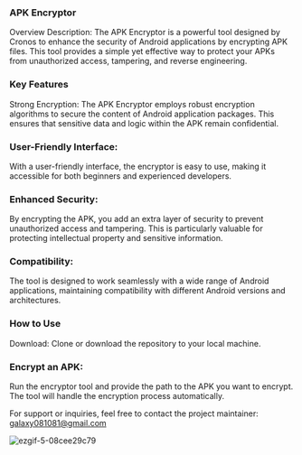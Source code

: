 ### APK Encryptor
Overview
Description:
The APK Encryptor is a powerful tool designed by Cronos to enhance the security of Android applications by encrypting APK files. This tool provides a simple yet effective way to protect your APKs from unauthorized access, tampering, and reverse engineering.

### Key Features
Strong Encryption:
The APK Encryptor employs robust encryption algorithms to secure the content of Android application packages. This ensures that sensitive data and logic within the APK remain confidential.

### User-Friendly Interface:
With a user-friendly interface, the encryptor is easy to use, making it accessible for both beginners and experienced developers.

### Enhanced Security:
By encrypting the APK, you add an extra layer of security to prevent unauthorized access and tampering. This is particularly valuable for protecting intellectual property and sensitive information.

### Compatibility:
The tool is designed to work seamlessly with a wide range of Android applications, maintaining compatibility with different Android versions and architectures.

### How to Use
Download:
Clone or download the repository to your local machine.

### Encrypt an APK:
Run the encryptor tool and provide the path to the APK you want to encrypt. The tool will handle the encryption process automatically.

For support or inquiries, feel free to contact the project maintainer: galaxy081081@gmail.com

![ezgif-5-08cee29c79](https://github.com/CronosMonita/Cronos-APK-Encrypter-FUD/assets/152598304/fbd59346-18d5-4a6e-ba33-789370e2f5ee)

